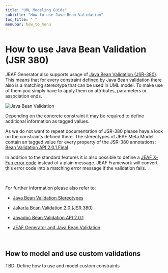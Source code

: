 ```yaml
---
title: "UML Modeling Guide"
subtitle: "How to use Java Bean Validation"
toc_title: " "
menubar: how_to_menu
---
```


# How to use Java Bean Validation (JSR 380)

JEAF Generator also supports usage of [Java Bean Validation (JSR-380)](https://beanvalidation.org/2.0-jsr380/ "https://beanvalidation.org/2.0-jsr380/"). This means that for every constraint defined by Java Bean validation there also is a matching stereotype that can be used in UML model. To make use of them you simply have to apply them on attributes, parameters or association ends.

![Java Bean Validation](/images/java-bean-validation.png)

Depending on the concrete constraint it may be required to define additional information as tagged values.

As we do not want to repeat documentation of JSR-380 please have a look on the constraints defined there. The stereotypes of JEAF Meta Model contain an tagged value for every property of the JSR-380 annotations: [Bean Validation API 2.0.1.Final](https://javadoc.io/static/javax.validation/validation-api/2.0.1.Final/index.html?javax/validation/constraints/package-summary.html "https://javadoc.io/static/javax.validation/validation-api/2.0.1.Final/index.html?javax/validation/constraints/package-summary.html")

In addition to the standard features it is also possible to define a [JEAF X-Fun error code](https://anaptecs.atlassian.net/wiki/spaces/JEAF/pages/1542415 "/wiki/spaces/JEAF/pages/1542415") instead of a plain message. JEAF Framework will convert this error code into a matching error message if the validation fails.

<br>

For further information please also refer to:

- [Java Bean Validation Stereotypes](/uml-modeling-guide/jmm/stereotypes-for-java-bean-validation/)

- [Jakarta Bean Validation 2.0 (JSR 380)](https://beanvalidation.org/2.0-jsr380/ "https://beanvalidation.org/2.0-jsr380/")

- [Javadoc Bean Validation API 2.0.1](https://javadoc.io/doc/javax.validation/validation-api/latest/index.html "https://javadoc.io/doc/javax.validation/validation-api/latest/index.html")

- [JEAF Generator and Java Bean Validation](/developer-guide/general-behavior/#java-bean-validation-jsr-380)

<br>

## How to model and use custom validations

TBD: Define how to use and model custom constraints
